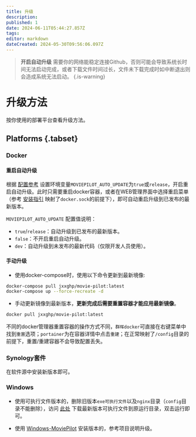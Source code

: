 ```yaml
---
title: 升级
description: 
published: 1
date: 2024-06-11T05:44:27.857Z
tags: 
editor: markdown
dateCreated: 2024-05-30T09:56:06.097Z
---
```


> **开启自动升级** 需要你的网络能稳定连接Github，否则可能会导致系统长时间无法启动完成，或者下载文件时间过长，文件未下载完成时如中断退出则会造成系统无法启动。
{.is-warning}


# 升级方法

按你使用的部署平台查看升级方法。

## Platforms {.tabset}

### Docker <i class="mdi mdi-docker"></i>



#### 重启自动升级

根据 [配置参考](/configuration) 设置环境变量`MOVIEPILOT_AUTO_UPDATE`为`true`或`release`，开启重启自动升级。此时只需要重启docker容器，或者在WEB管理界面中选择重启菜单（参考 [安装指引](docker.sock) 映射了`docker.sock`的前提下），即可自动重启升级到已发布的最新版本。

`MOVIEPILOT_AUTO_UPDATE` 配置值说明：
- `true`/`release`：自动升级到已发布的最新版本。
- `false`：不开启重启自动升级。
- `dev`：自动升级到未发布的最新代码（仅限开发人员使用）。



#### 手动升级

- 使用docker-compose时，使用以下命令更新到最新境像:

```bash
docker-compose pull jxxghp/movie-pilot:latest
docker-compose up --force-recreate -d
```
- 手动更新镜像到最新版本，**更新完成后需要重置容器才能应用最新镜像**。
```bash
docker pull jxxghp/movie-pilot:latest
```

不同的docker管理器重置容器的操作方式不同，`群晖docker`可直接在右键菜单中找到`重置`选项；`portainer`为在容器详情中点击`重建`；在正常映射了`/config`目录的前提下，重置/重建容器不会导致配置丢失。


### Synology套件 <i class="mdi mdi-synology"></i>

在软件源中安装新版本即可。

### Windows <i class="mdi mdi-microsoft-windows"></i>
- 使用可执行文件版本的，删除旧版本`exe可执行文件`以及`nginx`目录（`config`目录不能删除），访问 [此处](https://github.com/jxxghp/MoviePilot/releases) 下载最新版本可执行文件到原运行目录，双击运行即可。

- 使用 [Windows-MoviePilot](https://github.com/developer-wlj/Windows-MoviePilot) 安装版本的，参考项目说明升级。
